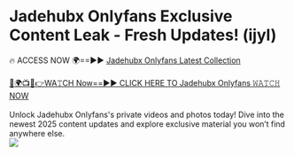 # Jadehubx Onlyfans Exclusive Content Leak - Fresh Updates! (ijyl)

🔥 ACCESS NOW 🌍==►► <a href="https://tinyurl.com/kvy9nzfs" rel="nofollow">Jadehubx Onlyfans Latest Collection</a>
<br><br>
[🔴🌍📺📱👉WA𝚃CH Now==►► CLICK HERE TO Jadehubx Onlyfans 𝚆𝙰𝚃𝙲𝙷 NOW](https://tinyurl.com/kvy9nzfs)
<br><br>
Unlock Jadehubx Onlyfans's private videos and photos today! Dive into the newest 2025 content updates and explore exclusive material you won’t find anywhere else.
<br>
<a href="https://tinyurl.com/kvy9nzfs" rel="nofollow" data-target="animated-image.originalLink"><img src="https://camo.githubusercontent.com/8a4f000d20f83aca3bf7ec5f350d767afa0574a8a352519fd8cfa583a6f93a33/68747470733a2f2f692e696d6775722e636f6d2f644a486b345a712e676966" data-canonical-src="https://i.imgur.com/dJHk4Zq.gif" style="max-width: 100%; display: inline-block;" data-target="animated-image.originalImage"></a>
<br>

